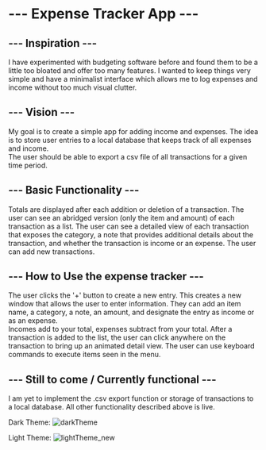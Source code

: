 # --- Expense Tracker App ---


## --- Inspiration --- 
I have experimented with budgeting software before and found them to be a little too bloated and 
offer too many features.  I wanted to keep things very simple and have a minimalist interface which allows me to log
expenses and income without too much visual clutter.

## --- Vision --- 
My goal is to create a simple app for adding income and expenses. The idea is to store user entries
to a local database that keeps track of all expenses and income.  
The user should be able to export a csv file of all transactions for a given time period. 

## --- Basic Functionality --- 
Totals are displayed after each addition or deletion of a transaction. The user can see an abridged
version (only the item and amount) of each transaction as a list. The user can see a detailed view of each transaction that
exposes the category, a note that provides additional details about the transaction, and whether the transaction is income or an expense. 
The user can add new transactions. 

## --- How to Use the expense tracker ---
The user clicks the '+' button to create a new entry. This creates a new window that allows the user to enter information.
They can add an item name, a category, a note, an amount, and designate the entry as income or as an expense.  
Incomes add to your total, expenses subtract from your total. After a transaction is added to the list, 
the user can click anywhere on the transaction to bring up an animated detail view. The user can use keyboard commands to execute items seen in the menu.   

## --- Still to come / Currently functional ---
I am yet to implement the .csv export function or storage of transactions to a local database. All other functionality described
above is live.


Dark Theme:
![darkTheme](https://github.com/user-attachments/assets/b20c37f1-aeb3-448f-983c-1ad728c819e9)


Light Theme:
![lightTheme_new](https://github.com/user-attachments/assets/3e6450c8-1de1-4b29-878a-65f999b6880c)
